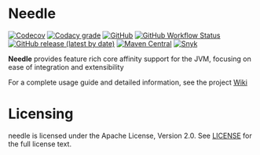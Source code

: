 # Needle

[![Codecov](https://img.shields.io/codecov/c/github/sheinbergon/needle?logo=codecov&style=for-the-badge)](https://codecov.io/gh/sheinbergon/needle)
[![Codacy grade](https://img.shields.io/codacy/grade/9714c34bb5464296afdc7fe4de8f745a?logo=codacy&style=for-the-badge)](https://app.codacy.com/manual/sheinbergon/needle)
[![GitHub](https://img.shields.io/github/license/sheinbergon/needle?color=pink&logo=apache&style=for-the-badge)](https://github.com/sheinbergon/needle/blob/master/LICENSE)
[![GitHub Workflow Status](https://img.shields.io/github/workflow/status/sheinbergon/needle/multi-platform-ci?logo=github&style=for-the-badge)](https://github.com/sheinbergon/needle/actions?query=workflow%3Amulti-platform-ci)
[![GitHub release (latest by date)](https://img.shields.io/github/v/release/sheinbergon/needle?color=%2340E0D0&logo=github&style=for-the-badge)](https://github.com/sheinbergon/needle/releases/latest)
[![Maven Central](https://img.shields.io/maven-central/v/org.sheinbergon/needle-core?color=Crimson&logo=Apache%20Maven&style=for-the-badge)](https://search.maven.org/search?q=g:org.sheinbergon%20a:needle*)
[![Snyk](https://img.shields.io/snyk/vulnerabilities/github/sheinbergon/needle?color=%2340E0D0&label=Snyk&logo=snyk&logoColor=silver&style=for-the-badge)](https://snyk.io/test/github/sheinbergon/needle?targetFile=build.gradle)


**Needle** provides feature rich core affinity support for the JVM, 
focusing on ease of integration and extensibility  

For a complete usage guide and detailed information, see the project [Wiki](https://github.com/sheinbergon/needle/wiki)

# Licensing
needle is licensed under the Apache License, Version 2.0. See [LICENSE](https://github.com/sheinbergon/needle/blob/master/LICENSE) for the full license text.
